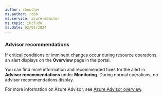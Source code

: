 ```yaml
---
author: rboucher
ms.author: robb
ms.service: azure-monitor
ms.topic: include
ms.date: 02/01/2024
---
```


### Advisor recommendations

If critical conditions or imminent changes occur during resource operations, an alert displays on the **Overview** page in the portal.

You can find more information and recommended fixes for the alert in **Advisor recommendations** under **Monitoring**. During normal operations, no advisor recommendations display.

For more information on Azure Advisor, see [Azure Advisor overview](/azure/advisor/advisor-overview).
